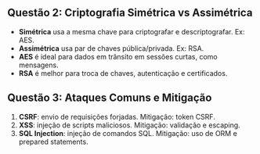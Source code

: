 ## Questão 2: Criptografia Simétrica vs Assimétrica

- **Simétrica** usa a mesma chave para criptografar e descriptografar. Ex: AES.
- **Assimétrica** usa par de chaves pública/privada. Ex: RSA.
- **AES** é ideal para dados em trânsito em sessões curtas, como mensagens.
- **RSA** é melhor para troca de chaves, autenticação e certificados.

## Questão 3: Ataques Comuns e Mitigação

1. **CSRF**: envio de requisições forjadas. Mitigação: token CSRF.
2. **XSS**: injeção de scripts maliciosos. Mitigação: validação e escaping.
3. **SQL Injection**: injeção de comandos SQL. Mitigação: uso de ORM e prepared statements.